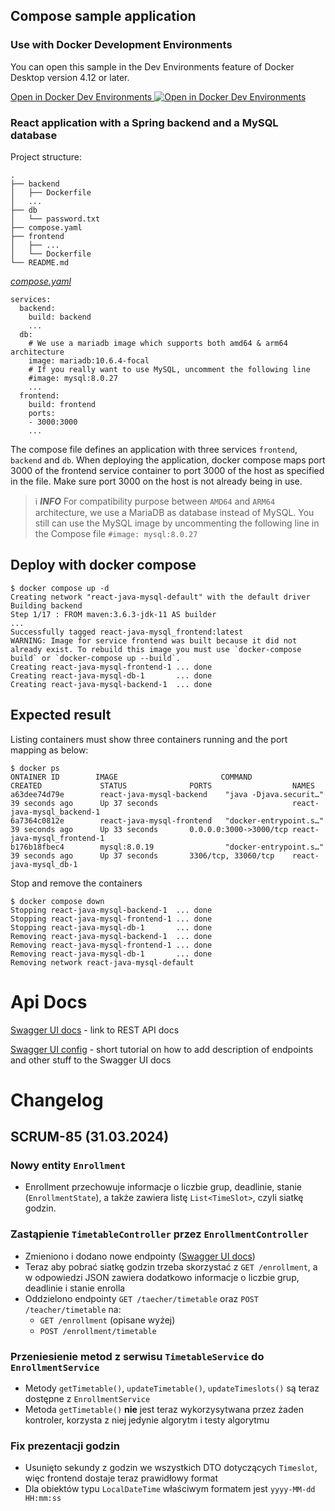 ## Compose sample application

### Use with Docker Development Environments

You can open this sample in the Dev Environments feature of Docker Desktop version 4.12 or later.

[Open in Docker Dev Environments <img src="../open_in_new.svg" alt="Open in Docker Dev Environments" align="top"/>](https://open.docker.com/dashboard/dev-envs?url=https://github.com/docker/awesome-compose/tree/master/react-java-mysql)

### React application with a Spring backend and a MySQL database

Project structure:
```
.
├── backend
│   ├── Dockerfile
│   ...
├── db
│   └── password.txt
├── compose.yaml
├── frontend
│   ├── ...
│   └── Dockerfile
└── README.md
```

[_compose.yaml_](compose.yaml)
```
services:
  backend:
    build: backend
    ...
  db:
    # We use a mariadb image which supports both amd64 & arm64 architecture
    image: mariadb:10.6.4-focal
    # If you really want to use MySQL, uncomment the following line
    #image: mysql:8.0.27
    ...
  frontend:
    build: frontend
    ports:
    - 3000:3000
    ...
```
The compose file defines an application with three services `frontend`, `backend` and `db`.
When deploying the application, docker compose maps port 3000 of the frontend service container to port 3000 of the host as specified in the file.
Make sure port 3000 on the host is not already being in use.

> ℹ️ **_INFO_**
> For compatibility purpose between `AMD64` and `ARM64` architecture, we use a MariaDB as database instead of MySQL.
> You still can use the MySQL image by uncommenting the following line in the Compose file
> `#image: mysql:8.0.27`

## Deploy with docker compose

```
$ docker compose up -d
Creating network "react-java-mysql-default" with the default driver
Building backend
Step 1/17 : FROM maven:3.6.3-jdk-11 AS builder
...
Successfully tagged react-java-mysql_frontend:latest
WARNING: Image for service frontend was built because it did not already exist. To rebuild this image you must use `docker-compose build` or `docker-compose up --build`.
Creating react-java-mysql-frontend-1 ... done
Creating react-java-mysql-db-1       ... done
Creating react-java-mysql-backend-1  ... done
```

## Expected result

Listing containers must show three containers running and the port mapping as below:
```
$ docker ps
ONTAINER ID        IMAGE                       COMMAND                  CREATED             STATUS              PORTS                  NAMES
a63dee74d79e        react-java-mysql-backend    "java -Djava.securit…"   39 seconds ago      Up 37 seconds                              react-java-mysql_backend-1
6a7364c0812e        react-java-mysql-frontend   "docker-entrypoint.s…"   39 seconds ago      Up 33 seconds       0.0.0.0:3000->3000/tcp react-java-mysql_frontend-1
b176b18fbec4        mysql:8.0.19                "docker-entrypoint.s…"   39 seconds ago      Up 37 seconds       3306/tcp, 33060/tcp    react-java-mysql_db-1
```

Stop and remove the containers
```
$ docker compose down
Stopping react-java-mysql-backend-1  ... done
Stopping react-java-mysql-frontend-1 ... done
Stopping react-java-mysql-db-1       ... done
Removing react-java-mysql-backend-1  ... done
Removing react-java-mysql-frontend-1 ... done
Removing react-java-mysql-db-1       ... done
Removing network react-java-mysql-default
```


# Api Docs

[Swagger UI docs](http://localhost:8080/docs) - link to REST API docs

[Swagger UI config](https://www.baeldung.com/spring-rest-openapi-documentation) - short tutorial on how to add description of endpoints and other stuff to the Swagger UI docs


# Changelog
## SCRUM-85 (31.03.2024)
### Nowy entity `Enrollment`

- Enrollment przechowuje informacje o liczbie grup, deadlinie, stanie (`EnrollmentState`), a także zawiera 
listę `List<TimeSlot>`, czyli siatkę godzin.

### Zastąpienie `TimetableController` przez `EnrollmentController`

- Zmieniono i dodano nowe endpointy ([Swagger UI docs](http://localhost:8080/docs))
- Teraz aby pobrać siatkę godzin trzeba skorzystać z `GET /enrollment`, a w odpowiedzi
JSON zawiera dodatkowo informacje o liczbie grup, deadlinie i stanie enrolla
- Oddzielono endpointy `GET /taecher/timetable` oraz `POST /teacher/timetable` na:
  * `GET /enrollment` (opisane wyżej)
  * `POST /enrollment/timetable`

### Przeniesienie metod z serwisu `TimetableService` do `EnrollmentService`

- Metody `getTimetable()`, `updateTimetable()`, `updateTimeslots()` są teraz dostępne z `EnrollmentService`
- Metoda `getTimetable()` **nie** jest teraz wykorzysytwana przez żaden kontroler, korzysta z niej jedynie algorytm
i testy algorytmu

### Fix prezentacji godzin

- Usunięto sekundy z godzin we wszystkich DTO dotyczących `Timeslot`, więc frontend dostaje teraz prawidłowy format
- Dla obiektów typu `LocalDateTime` właściwym formatem jest `yyyy-MM-dd HH:mm:ss`